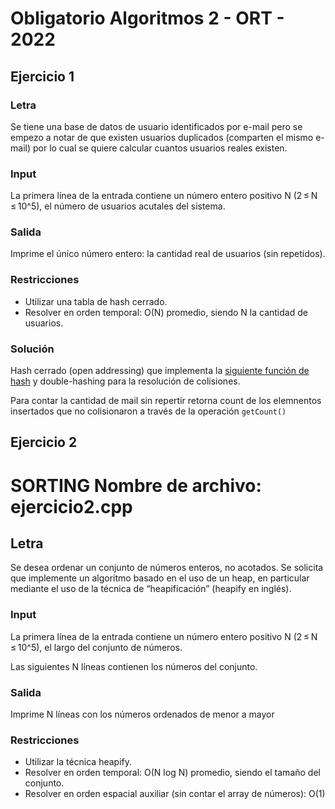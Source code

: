 # Obligatorio Algoritmos 2 - ORT - 2022

## Ejercicio 1
### Letra
Se tiene una base de datos de usuario identificados por e-mail pero se empezo a notar de que existen usuarios duplicados (comparten el mismo e-mail) por lo cual se quiere calcular cuantos usuarios reales existen.

### Input
La primera línea de la entrada contiene un número entero positivo N (2 ≤ N ≤ 10^5), el número de usuarios acutales del sistema.

### Salida
Imprime el único número entero: la cantidad real de usuarios (sin repetidos).

### Restricciones
* Utilizar una tabla de hash cerrado.
* Resolver en orden temporal: O(N) promedio, siendo N la cantidad de usuarios.

### Solución

Hash cerrado (open addressing) que implementa la [siguiente función de hash](https://cseweb.ucsd.edu/~kube/cls/100/Lectures/lec16/lec16-15.html) y double-hashing para la resolución de colisiones.

Para contar la cantidad de mail sin repertir retorna count de los elemnentos insertados que no colisionaron a través de la operación `getCount()`

## Ejercicio 2

# SORTING	Nombre de archivo: ejercicio2.cpp

## Letra
Se desea ordenar un conjunto de números enteros, no acotados. Se solicita que implemente un algoritmo basado en el uso de un heap, en particular mediante el uso de la técnica de “heapificación” (heapify en inglés).

### Input

La primera línea de la entrada contiene un número entero positivo N (2 ≤ N ≤ 10^5), el largo del conjunto de números.

Las siguientes N líneas contienen los números del conjunto.

### Salida
Imprime N líneas con los números ordenados de menor a mayor

### Restricciones

- Utilizar la técnica heapify.
- Resolver en orden temporal: O(N log N) promedio, siendo el tamaño del conjunto.
- Resolver en orden espacial auxiliar (sin contar el array de números): O(1)
